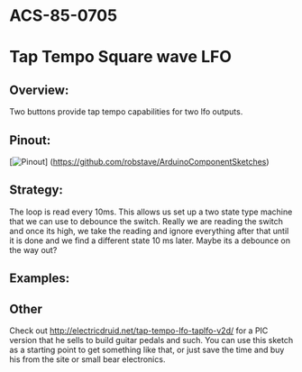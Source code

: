 # ACS-85-0705
Tap Tempo Square wave LFO
==============

## Overview:
Two buttons provide tap tempo capabilities for two lfo outputs.


## Pinout:
[![Pinout](https://github.com/robstave/ArduinoComponentSketches/blob/master/ACS-85%20ATTiny85%20sketches/ACS-85-0001/images/acs-85-0705.png)] (https://github.com/robstave/ArduinoComponentSketches)

## Strategy:
The loop is read every 10ms.  This allows us set up a two state type machine that we can use to debounce the switch.  Really we are reading the switch and once its high, we take the reading and ignore
everything after that until it is done and we find a different state 10 ms later.  Maybe its a debounce on the way out?
 

## Examples:

## Other

Check out http://electricdruid.net/tap-tempo-lfo-taplfo-v2d/ for a PIC version that he sells to build guitar pedals and such. You can use this sketch as a starting point to get something like that, or just save the time and buy his from the site or  small bear electronics.

